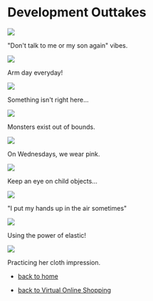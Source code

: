 # Development Outtakes


<div class="gallery">
  <div>
    <img src="/images/VOS/child.PNG">
    <p>"Don't talk to me or my son again" vibes. </p>
  </div>
  <div>
    <img src="/images/VOS/broken.PNG">
    <p>Arm day everyday! </p>
  </div>
  <div>
    <img src="/images/VOS/shoulderWhat.PNG">
    <p>Something isn't right here... </p>
  </div>
  <div>
    <img src="/images/VOS/scary.PNG">
    <p>Monsters exist out of bounds. </p>
  </div>
  <div>
    <img src="/images/VOS/brokenMesh.PNG">
    <p>On Wednesdays, we wear pink.  </p>
  </div>
  <div>
    <img src="/images/VOS/helpme.PNG">
    <p>Keep an eye on child objects...   </p>
  </div>
  <div>
    <img src="/images/VOS/handsup.PNG">
    <p>"I put my hands up in the air sometimes"  </p>
  </div>
  <div>
    <img src="/images/VOS/spider.PNG">
    <p>Using the power of elastic! </p>
  </div>
  <div>
    <img src="/images/VOS/ballet.PNG">
    <p>Practicing her cloth impression.  </p>
  </div>


- [back to home](/markdown/core/applications.md)

- [back to Virtual Online Shopping](/markdown/blog/vosBlog.html)
